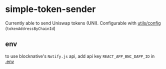 # simple-token-sender

Currently able to send Uniswap tokens (UNI). Configurable with [utils/config](./src/utils/config.ts) (`tokenAddressByChainId`)

## env

to use blocknative's `Notify.js` api, add api key `REACT_APP_BNC_DAPP_ID` in [.env](./.env)
